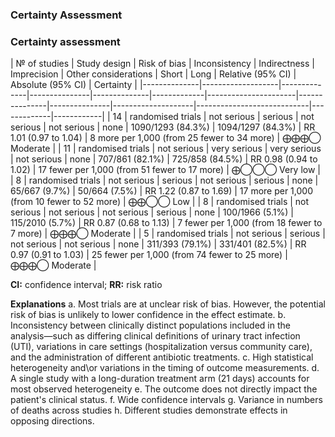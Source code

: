 ### Certainty Assessment

### Certainty assessment

| № of studies | Study design      | Risk of bias | Inconsistency | Indirectness | Imprecision | Other considerations | Short         | Long          | Relative (95% CI)  | Absolute (95% CI)          | Certainty   |
|--------------|-------------------|--------------|---------------|--------------|-------------|----------------------|---------------|---------------|--------------------|----------------------------|-------------|------------|
| 14           | randomised trials | not serious  | serious       | not serious  | not serious | none                 | 1090/1293 (84.3%) | 1094/1297 (84.3%) | RR 1.01 (0.97 to 1.04) | 8 more per 1,000 (from 25 fewer to 34 more) | ⨁⨁⨁◯ Moderate |
| 11           | randomised trials | not serious  | very serious  | very serious | not serious | none                 | 707/861 (82.1%) | 725/858 (84.5%) | RR 0.98 (0.94 to 1.02) | 17 fewer per 1,000 (from 51 fewer to 17 more) | ⨁◯◯◯ Very low | 
| 8            | randomised trials | not serious  | serious       | not serious  | serious     | none                 | 65/667 (9.7%)  | 50/664 (7.5%)  | RR 1.22 (0.87 to 1.69) | 17 more per 1,000 (from 10 fewer to 52 more) | ⨁⨁◯◯ Low       |
| 8            | randomised trials | not serious  | not serious   | not serious  | serious     | none                 | 100/1966 (5.1%) | 115/2010 (5.7%) | RR 0.87 (0.68 to 1.13) | 7 fewer per 1,000 (from 18 fewer to 7 more) | ⨁⨁⨁◯ Moderate | 
| 5            | randomised trials | not serious  | serious       | not serious  | not serious | none                 | 311/393 (79.1%) | 331/401 (82.5%) | RR 0.97 (0.91 to 1.03) | 25 fewer per 1,000 (from 74 fewer to 25 more) | ⨁⨁⨁◯ Moderate | 

**CI:** confidence interval; **RR:** risk ratio

**Explanations**
a. Most trials are at unclear risk of bias. However, the potential risk of bias is unlikely to lower confidence in the effect estimate.
b. Inconsistency between clinically distinct populations included in the analysis—such as differing clinical definitions of urinary tract infection (UTI), variations in care settings (hospitalization versus community care), and the administration of different antibiotic treatments.
c. High statistical heterogeneity and\or variations in the timing of outcome measurements.
d. A single study with a long-duration treatment arm (21 days) accounts for most observed heterogeneity
e. The outcome does not directly impact the patient's clinical status.
f. Wide confidence intervals
g. Variance in numbers of deaths across studies
h. Different studies demonstrate effects in opposing directions.
